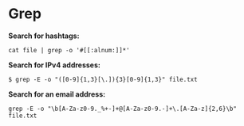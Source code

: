 # Grep

**Search for hashtags:**
```
cat file | grep -o '#[[:alnum:]]*'
```

**Search for IPv4 addresses:**
```
$ grep -E -o "([0-9]{1,3}[\.]){3}[0-9]{1,3}" file.txt
```

**Search for an email address:**
```
grep -E -o "\b[A-Za-z0-9._%+-]+@[A-Za-z0-9.-]+\.[A-Za-z]{2,6}\b" file.txt
```
